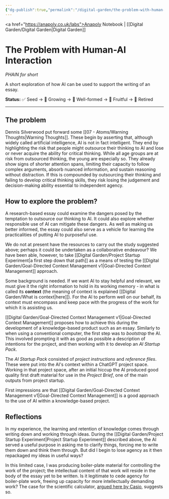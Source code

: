 ```yaml
---
{"dg-publish":true,"permalink":"/digital-garden/the-problem-with-human-ai-interaction/","created":"2025-08-12T08:21:58.194+01:00","updated":"2025-08-26T17:23:47.354+01:00"}
---
```


<a href="https://anapoly.co.uk/labs">Anapoly Notebook</a> | [[Digital Garden/Digital Garden\|Digital Garden]] 

# The Problem with Human-AI Interaction
*PHAIN for short* 

A short exploration of how AI can be used to support the writing of an essay.

**Status:** ✅ Seed → 🔸 Growing → 🔸 Well-formed → 🔸 Fruitful → 🔸 Retired

---
## The problem

Dennis Silverwood put forward some [[07 - Atoms/Warning Thoughts\|Warning Thoughts]]. These begin by asserting that, although widely called artificial intelligence, AI is not in fact intelligent. They end by highlighting the risk that people might outsource their thinking to AI and lose or never acquire the ability for critical thinking. While all age groups are at risk from outsourced thinking, the young are especially so. They already show signs of shorter attention spans, limiting their capacity to follow complex arguments, absorb nuanced information, and sustain reasoning without distraction. If this is compounded by outsourcing their thinking and failing to develop critical thinking skills, they risk losing the judgement and decision-making ability essential to independent agency.

## How to explore the problem?

A research-based essay could examine the dangers posed by the temptation to outsource our thinking to AI. It could also explore whether responsible use of AI can mitigate these dangers. As well as making us better informed, the essay could also serve as a vehicle for learning the practicalities of putting AI to purposeful use. 

We do not at present have the resources to carry out the study suggested above; perhaps it could be undertaken as a collaborative endeavour? We have been able, however, to take [[Digital Garden/Project Startup Experiment\|a first step down that path]] as a means of testing the [[Digital Garden/Goal-Directed Context Management v1\|Goal-Directed Context Management]] approach. 

Some background is needed.  If we want AI to stay helpful and relevant, we must give it the right information to hold in its working memory - in what is called its **context** (the meaning of context is explained [[Digital Garden/What is context\|here]]). For the AI to perform well on our behalf, its context must encompass and keep pace with the progress of the work for which it is assisting us. 

[[Digital Garden/Goal-Directed Context Management v1\|Goal-Directed Context Management]] proposes how to achieve this during the development of a knowledge-based product such as an essay. Similarly to when using a conventional computer, the first step was to *bootstrap* the AI. This involved prompting it with as good as possible a description of intentions for the project, and then working with it to develop an *AI Startup Pack*. 

The *AI Startup Pack* consisted of *project instructions* and *reference files*. These were put into the AI's context within a ChatGPT project space. Working in that project space, after an initial hiccup the AI produced good quality first draft material for use in the *Project Brief*, one of the main outputs from project startup. 

First impressions are that [[Digital Garden/Goal-Directed Context Management v1\|Goal-Directed Context Management]] is a good approach to the use of AI within a knowledge-based project.

## Reflections

In my experience, the learning and retention of knowledge comes through writing down and working through ideas. During the [[Digital Garden/Project Startup Experiment\|Project Startup Experiment]] described above, the AI served a useful purpose in asking me to clarify things, forcing me to write them down and think them through. But did I begin to lose agency as it then repackaged my ideas in useful ways? 

In this limited case, I was producing boiler-plate material for controlling the work of the project; the intellectual content of that work will reside in the body of the essay yet to be written. Is it legitimate to cede agency for boiler-plate work, freeing up capacity for more intellectually demanding work? The case for the scientific calculator, <a href="https://education.casio.co.uk/blog/how-scientific-calculators-can-boost-classroomengagement/">argued here by Casio</a>, suggests so.  